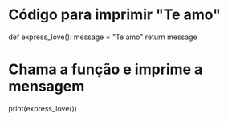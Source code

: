 # Código para imprimir "Te amo"

def express_love():
    message = "Te amo"
    return message

# Chama a função e imprime a mensagem
print(express_love())

